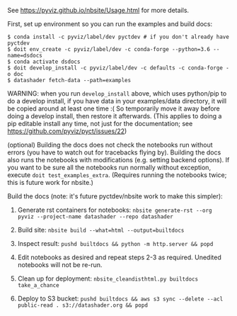 See https://pyviz.github.io/nbsite/Usage.html for more details.

First, set up environment so you can run the examples and build docs:

```
$ conda install -c pyviz/label/dev pyctdev # if you don't already have pyctdev
$ doit env_create -c pyviz/label/dev -c conda-forge --python=3.6 --name=dsdocs
$ conda activate dsdocs
$ doit develop_install -c pyviz/label/dev -c defaults -c conda-forge -o doc
$ datashader fetch-data --path=examples
```

WARNING: when you run `develop_install` above, which uses python/pip
to do a develop install, if you have data in your examples/data
directory, it will be copied around at least one time :( So
temporarily move it away before doing a develop install, then restore
it afterwards. (This applies to doing a pip editable install any time,
not just for the documentation; see
https://github.com/pyviz/pyct/issues/22)

(optional) Building the docs does not check the notebooks run without errors (you have to watch out for tracebacks flying by). Building the docs also runs the notebooks with modifications (e.g. setting backend options). If you want to be sure all the notebooks run normally without exception, execute `doit test_examples_extra`. (Requires running the notebooks twice; this is future work for nbsite.)

Build the docs (note: it's future pyctdev/nbsite work to make this simpler):

1. Generate rst containers for notebooks:
   `nbsite generate-rst --org pyviz --project-name datashader --repo datashader`

2. Build site:
   `nbsite build --what=html --output=builtdocs`

3. Inspect result: `pushd builtdocs && python -m http.server && popd`

4. Edit notebooks as desired and repeat steps 2-3 as required. Unedited notebooks will not be re-run.

5. Clean up for deployment: `nbsite_cleandisthtml.py builtdocs take_a_chance`

6. Deploy to S3 bucket: `pushd builtdocs && aws s3 sync --delete --acl public-read . s3://datashader.org && popd`
